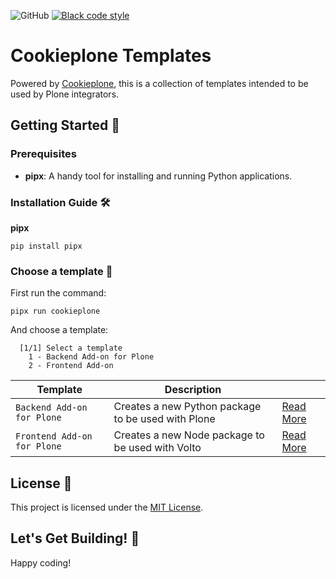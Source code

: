 ![GitHub](https://img.shields.io/github/license/plone/cookiecutter-plone)
[![Black code style](https://img.shields.io/badge/code%20style-black-000000.svg)](https://github.com/ambv/black)

# Cookieplone Templates

Powered by [Cookieplone](https://github.com/plone/cookieplone), this is a collection of templates intended to be used by Plone integrators.

## Getting Started 🏁

### Prerequisites

- **pipx**: A handy tool for installing and running Python applications.

### Installation Guide 🛠️

**pipx**

```shell
pip install pipx
```

### Choose a template 🎉

First run the command:

```shell
pipx run cookieplone
```

And choose a template:
```
  [1/1] Select a template
    1 - Backend Add-on for Plone
    2 - Frontend Add-on
```

| Template | Description |  |
| --------- | --------- | --------- |
| `Backend Add-on for Plone`  | Creates a new Python package to be used with Plone | [Read More](./backend_addon/README.md) |
| `Frontend Add-on for Plone`  | Creates a new Node package to be used with Volto | [Read More](./frontend_addon/README.md) |


## License 📜

This project is licensed under the [MIT License](/LICENSE).

## Let's Get Building! 🚀

Happy coding!
